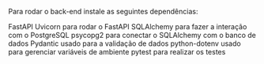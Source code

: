 Para rodar o back-end instale as seguintes dependências:

FastAPI
Uvicorn para rodar o FastAPI
SQLAlchemy para fazer a interação com o PostgreSQL
psycopg2 para conectar o SQLAlchemy com o banco de dados
Pydantic usado para a validação de dados
python-dotenv usado para gerenciar variáveis de ambiente
pytest para realizar os testes
